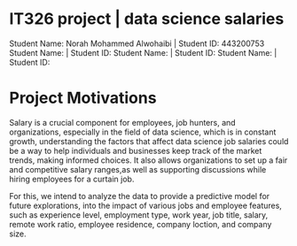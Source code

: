 # IT326 project | data science salaries 
Student Name: Norah Mohammed Alwohaibi | Student ID: 443200753
 Student Name: | Student ID: 
 Student Name:  | Student ID: 
 Student Name:  | Student ID: 

# Project Motivations
Salary is a crucial component for employees, job hunters, and organizations, especially in the field of data science, which is in constant growth, understanding the factors that affect data science job salaries could be a way to help individuals and businesses keep track of the market trends, making informed choices. It also allows organizations to set up a fair and competitive salary ranges,as well as supporting discussions while hiring employees for a curtain job.

For this, we intend to analyze the data to provide a predictive model for future explorations, into the impact of various jobs and employee features, such as experience level, employment type, work year, job title, salary, remote work ratio, employee residence, company loction, and company size.
